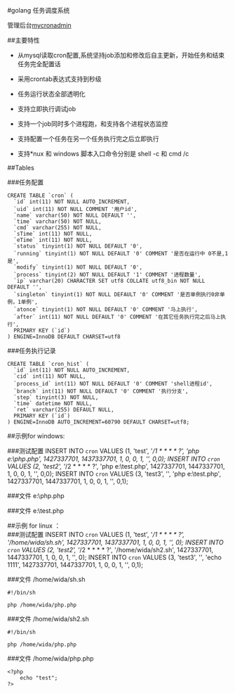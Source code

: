 
#golang  任务调度系统

管理后台[mycronadmin](http://github.com/widaT/mycronadmin)

##主要特性

- 从mysql读取cron配置,系统坚持job添加和修改后自主更新，开始任务和结束任务完全配置话

- 采用crontab表达式支持到秒级

- 任务运行状态全部透明化

- 支持立即执行调试job

- 支持一个job同时多个进程跑，和支持各个进程状态监控

- 支持配置一个任务在另一个任务执行完之后立即执行

- 支持*nux 和 windows  脚本入口命令分别是 shell -c  和  cmd /c

##Tables

###任务配置

    CREATE TABLE `cron` (
      `id` int(11) NOT NULL AUTO_INCREMENT,
      `uid` int(11) NOT NULL COMMENT '用户id',
      `name` varchar(50) NOT NULL DEFAULT '',
      `time` varchar(50) NOT NULL,
      `cmd` varchar(255) NOT NULL,
      `sTime` int(11) NOT NULL,
      `eTime` int(11) NOT NULL,
      `status` tinyint(1) NOT NULL DEFAULT '0',
      `running` tinyint(1) NOT NULL DEFAULT '0' COMMENT '是否在运行中 0不是,1是',
      `modify` tinyint(1) NOT NULL DEFAULT '0',
      `process` tinyint(2) NOT NULL DEFAULT '1' COMMENT '进程数量',
      `ip` varchar(20) CHARACTER SET utf8 COLLATE utf8_bin NOT NULL DEFAULT '',
      `singleton` tinyint(1) NOT NULL DEFAULT '0' COMMENT '是否单例执行0非单例，1单例',
      `atonce` tinyint(1) NOT NULL DEFAULT '0' COMMENT '马上执行',
      `after` int(11) NOT NULL DEFAULT '0' COMMENT '在其它任务执行完之后马上执行',
      PRIMARY KEY (`id`)
    ) ENGINE=InnoDB DEFAULT CHARSET=utf8


###任务执行记录

    CREATE TABLE `cron_hist` (
      `id` int(11) NOT NULL AUTO_INCREMENT,
      `cid` int(11) NOT NULL,
      `process_id` int(11) NOT NULL DEFAULT '0' COMMENT 'shell进程id',
      `branch` int(11) NOT NULL DEFAULT '0' COMMENT '执行分支',
      `step` tinyint(3) NOT NULL,
      `time` datetime NOT NULL,
      `ret` varchar(255) DEFAULT NULL,
      PRIMARY KEY (`id`)
    ) ENGINE=InnoDB AUTO_INCREMENT=60790 DEFAULT CHARSET=utf8;

##示例for windows:

###测试配置
    INSERT INTO `cron` VALUES (1, 'test', '*/1 * * * * ?', 'php e:\\php.php', 1427337701, 1437337701, 1, 0, 0, 1, '', 0,0);
    INSERT INTO `cron` VALUES (2, 'test2', '*/2 * * * * ?', 'php e:\\test.php', 1427337701, 1447337701, 1, 0, 0, 1, '', 0,0);
    INSERT INTO `cron` VALUES (3, 'test3', '', 'php e:\\test.php', 1427337701, 1447337701, 1, 0, 0, 1, '', 0,1);

###文件 e:\php.php
    <?php
        echo "每秒执行";	 
    ?>

###文件 e:\test.php
    <?php
        echo "每两秒执行一次";
    ?>
        
##示例 for linux ：  
###测试配置
    INSERT INTO `cron` VALUES (1, 'test', '*/1 * * * * ?', '/home/wida/sh.sh', 1427337701, 1437337701, 1, 0, 0, 1, '', 0);
    INSERT INTO `cron` VALUES (2, 'test2', '*/2 * * * * ?', '/home/wida/sh2.sh', 1427337701, 1447337701, 1, 0, 0, 1, '', 0);
    INSERT INTO `cron` VALUES (3, 'test3', '', 'echo 1111', 1427337701, 1447337701, 1, 0, 0, 1, '', 0,1);

###文件 /home/wida/sh.sh

    #!/bin/sh

    php /home/wida/php.php

###文件 /home/wida/sh2.sh

    #!/bin/sh

    php /home/wida/php.php

###文件 /home/wida/php.php

    <?php
        echo "test";
    ?>